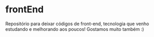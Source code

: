 # frontEnd
Repositório para deixar códigos de front-end, tecnologia que venho estudando e melhorando aos poucos! Gostamos muito também :) 
